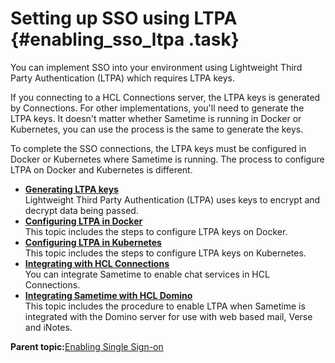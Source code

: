 # Setting up SSO using LTPA {#enabling_sso_ltpa .task}

You can implement SSO into your environment using Lightweight Third Party Authentication \(LTPA\) which requires LTPA keys.

If you connecting to a HCL Connections server, the LTPA keys is generated by Connections. For other implementations, you'll need to generate the LTPA keys. It doesn't matter whether Sametime is running in Docker or Kubernetes, you can use the process is the same to generate the keys.

To complete the SSO connections, the LTPA keys must be configured in Docker or Kubernetes where Sametime is running. The process to configure LTPA on Docker and Kubernetes is different.

-   **[Generating LTPA keys](ltpa_generate_key.md)**  
Lightweight Third Party Authentication \(LTPA\) uses keys to encrypt and decrypt data being passed.
-   **[Configuring LTPA in Docker](ltpa_configure_docker.md)**  
This topic includes the steps to configure LTPA keys on Docker.
-   **[Configuring LTPA in Kubernetes](ltpa_configure_kubernetes.md)**  
This topic includes the steps to configure LTPA keys on Kubernetes.
-   **[Integrating with HCL Connections](ltpa_configure_connections.md)**  
You can integrate Sametime to enable chat services in HCL Connections.
-   **[Integrating Sametime with HCL Domino](ltpa_configure_domino.md)**  
This topic includes the procedure to enable LTPA when Sametime is integrated with the Domino server for use with web based mail, Verse and iNotes.

**Parent topic:**[Enabling Single Sign-on](enabling_sso.md)

